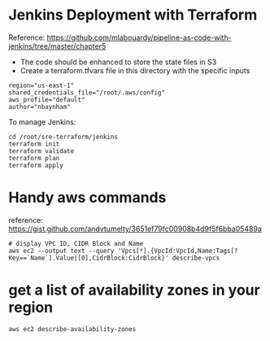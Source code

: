 # Jenkins Deployment with Terraform
Reference: https://github.com/mlabouardy/pipeline-as-code-with-jenkins/tree/master/chapter5
- The code should be enhanced to store the state files in S3
- Create a terraform.tfvars file in this directory with the specific inputs
```
region="us-east-1"
shared_credentials_file="/root/.aws/config"
aws_profile="default"
author="nbaynham"
```

To manage Jenkins:
```
cd /root/sre-terraform/jenkins
terraform init
terraform validate
terraform plan
terraform apply
```

# Handy aws commands
reference: https://gist.github.com/andytumelty/3651ef79fc00908b4d9f5f6bba05489a
```
# display VPC ID, CIDR Block and Name
aws ec2 --output text --query 'Vpcs[*].{VpcId:VpcId,Name:Tags[?Key==`Name`].Value|[0],CidrBlock:CidrBlock}' describe-vpcs
```
# get a list of availability zones in your region
```
aws ec2 describe-availability-zones
```
